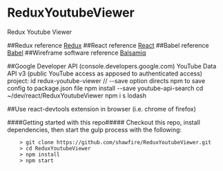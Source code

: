 # ReduxYoutubeViewer

Redux Youtube Viewer

##Redux reference [Redux](http://redux.js.org/)
##React reference [React](https://facebook.github.io/react/)
##Babel reference [Babel](https://babeljs.io/repl)
##Wireframe software reference [Balsamiq](https://balsamiq.com/)

##Google Developer API (console.developers.google.com)
	YouTube Data API v3 (public YouTube access as apposed to authenticated access)
	project: id redux-youtube-viewer
	// --save option directs npm to save config to package.json file
	npm install --save youtube-api-search
	cd ~/dev/react/ReduxYoutubeViewer
	npm i s lodash

##Use react-devtools extension in browser (i.e. chrome of firefox)

####Getting started with this repo#####
Checkout this repo, install dependencies, then start the gulp process with the following:

```
	> git clone https://github.com/shawfire/ReduxYoutubeViewer.git
	> cd ReduxYoutubeViewer
	> npm install
	> npm start
```
